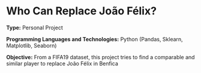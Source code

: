 # Who Can Replace João Félix?

**Type:** Personal Project

**Programming Languages and Technologies:** Python (Pandas, Sklearn, Matplotlib, Seaborn)

**Objective:** From a FIFA19 dataset, this project tries to find a comparable and similar player to replace João Félix in Benfica

